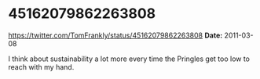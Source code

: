 # 45162079862263808
https://twitter.com/TomFrankly/status/45162079862263808
**Date:** 2011-03-08

I think about sustainability a lot more every time the Pringles get too low to reach with my hand.
